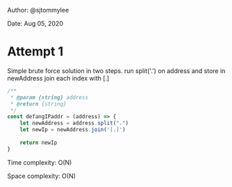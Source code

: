 Author: @sjtommylee

Date: Aug 05, 2020

# Attempt 1

Simple brute force solution in two steps. 
run split('.') on address and store in newAddress
join each index with [.]

```js
/**
 * @param {string} address
 * @return {string}
 */
const defangIPaddr = (address) => {
    let newAddress = address.split(".")
    let newIp = newAddress.join('[.]')
    
    return newIp
}

```

Time complexity: O(N)

Space complexity: O(N)